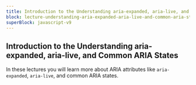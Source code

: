```yaml
---
title: Introduction to the Understanding aria-expanded, aria-live, and Common ARIA States
block: lecture-understanding-aria-expanded-aria-live-and-common-aria-states
superBlock: javascript-v9
---
```


## Introduction to the Understanding aria-expanded, aria-live, and Common ARIA States

In these lectures you will learn more about ARIA attributes like `aria-expanded`, `aria-live`, and common ARIA states.
